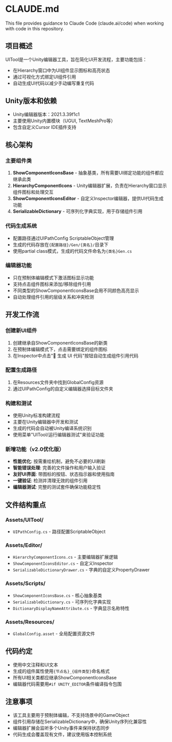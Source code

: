 # CLAUDE.md

This file provides guidance to Claude Code (claude.ai/code) when working with code in this repository.

## 项目概述

UITool是一个Unity编辑器工具，旨在简化UI开发流程，主要功能包括：
- 在Hierarchy窗口中为UI组件显示图标和高亮状态
- 通过可视化方式绑定UI组件引用
- 自动生成UI代码以减少手动编写重复代码

## Unity版本和依赖

- Unity编辑器版本：2021.3.39f1c1
- 主要使用Unity内置模块（UGUI, TextMeshPro等）
- 包含自定义Cursor IDE插件支持

## 核心架构

### 主要组件类
1. **ShowComponentIconsBase** - 抽象基类，所有需要UI绑定功能的组件都应继承此类
2. **HierarchyComponentIcons** - Unity编辑器扩展，负责在Hierarchy窗口显示组件图标和处理交互
3. **ShowComponentIconsEditor** - 自定义Inspector编辑器，提供UI代码生成功能
4. **SerializableDictionary** - 可序列化字典实现，用于存储组件引用

### 代码生成系统
- 配置路径通过UIPathConfig ScriptableObject管理
- 生成的代码存放在`{配置路径}/Gen/{类名}/`目录下
- 使用partial class模式，生成的代码文件命名为`{类名}Gen.cs`

### 编辑器功能
- 只在预制体编辑模式下激活图标显示功能
- 支持点击组件图标来添加/移除组件引用
- 不同类型的ShowComponentIconsBase会用不同颜色高亮显示
- 自动处理组件引用的层级关系和冲突检测

## 开发工作流

### 创建新UI组件
1. 创建继承自ShowComponentIconsBase的新类
2. 在预制体编辑模式下，点击需要绑定的组件图标
3. 在Inspector中点击"🚀 生成 UI 代码"按钮自动生成组件引用代码

### 配置生成路径
1. 在Resources文件夹中找到GlobalConfig资源
2. 通过UIPathConfig的自定义编辑器选择目标文件夹

### 构建和测试
- 使用Unity标准构建流程
- 主要在Unity编辑器中开发和测试
- 生成的代码会自动被Unity编译系统识别
- 使用菜单"UITool/运行编辑器测试"来验证功能

### 新增功能（v2.0优化版）
- **性能优化**: 按需重绘机制，避免不必要的UI刷新
- **智能错误处理**: 完善的文件操作和用户输入验证
- **友好UI界面**: 带图标的按钮、状态指示器和使用指南
- **一键验证**: 检测并清理无效的组件引用
- **编辑器测试**: 完整的测试套件确保功能稳定性

## 文件结构重点

### Assets/UITool/
- `UIPathConfig.cs` - 路径配置ScriptableObject

### Assets/Editor/
- `HierarchyComponentIcons.cs` - 主要编辑器扩展逻辑  
- `ShowComponentIconsEditor.cs` - 自定义Inspector
- `SerializableDictionaryDrawer.cs` - 字典的自定义PropertyDrawer

### Assets/Scripts/
- `ShowComponentIconsBase.cs` - 核心抽象基类
- `SerializableDictionary.cs` - 可序列化字典实现
- `DictionaryDisplayNameAttribute.cs` - 字典显示名称特性

### Assets/Resources/
- `GlobalConfig.asset` - 全局配置资源文件

## 代码约定

- 使用中文注释和UI文本
- 生成的组件属性使用`{节点名}_{组件类型}`命名格式
- 所有UI相关类都应继承ShowComponentIconsBase
- 编辑器代码需要用`#if UNITY_EDITOR`条件编译指令包围

## 注意事项

- 该工具主要用于预制体编辑，不支持场景中的GameObject
- 组件引用存储在SerializableDictionary中，确保Unity序列化兼容性
- 编辑器扩展会监听多个Unity事件来保持状态同步
- 代码生成会覆盖现有文件，建议使用版本控制系统